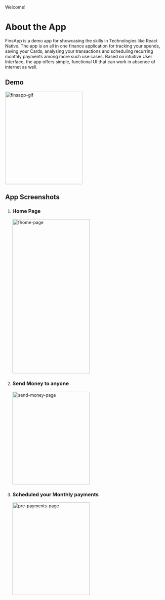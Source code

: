Welcome!

# About the App

FinsApp is a demo app for showcasing the skills in Technologies like React Native. The app is an all in one finance application for tracking your spends, saving your Cards, analysing your transactions and scheduling recurring monthly payments among more such use cases. Based on intuitive User Interface, the app offers simple, functional UI that can work in absence of internet as well.

## Demo

<img src="https://github.com/mayank4kathuria/FinsApp/assets/16969558/ae269390-d728-481f-a4fa-cf92a599babb" width="250" height="300" alt="finsapp-gif" title='FinsApp - Track your spends' />

## App Screenshots

1) ### Home Page
   
   <img src="https://github.com/mayank4kathuria/FinsApp/assets/16969558/651f6574-8389-4e67-989e-ed771e590ba6" width="250" height="500" alt="fhome-page" title='Home Page' />

2) ### Send Money to anyone
   
   <img src="https://github.com/mayank4kathuria/FinsApp/assets/16969558/f9bda139-caf9-4005-ad04-16c2ddf6b73d" width="250" height="300" alt="send-money-page" title='send Money Page' />

   
3) ### Scheduled your Monthly payments
   
   <img src="https://github.com/mayank4kathuria/FinsApp/assets/16969558/c203497c-5e4b-414e-a3ce-0a775bd6aada" width="250" height="300" alt="pre-payments-page" title='Pre Payments Page' />
